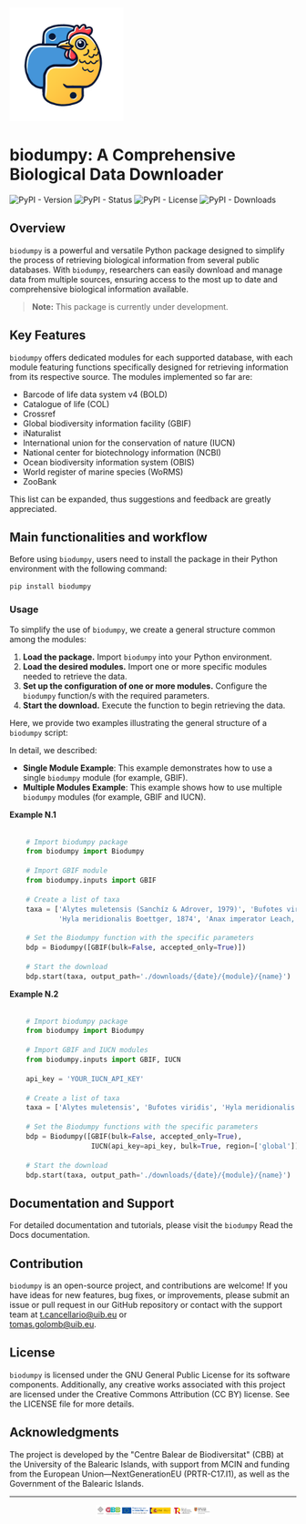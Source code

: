 <img src="https://raw.githubusercontent.com/centrebalearbiodiversitat/biodumpy/refs/heads/master/docs/source/static/Biodumpy_logo.png" alt="Project Logo" width="200">

# biodumpy: A Comprehensive Biological Data Downloader

![PyPI - Version](https://img.shields.io/pypi/v/biodumpy)
![PyPI - Status](https://img.shields.io/pypi/status/biodumpy)
![PyPI - License](https://img.shields.io/pypi/l/biodumpy)
![PyPI - Downloads](https://img.shields.io/pypi/dm/biodumpy)


## Overview
``biodumpy`` is a powerful and versatile Python package designed to simplify the process of retrieving biological information 
from several public databases. 
With ``biodumpy``, researchers can easily download and manage data from multiple sources, ensuring access to the most 
up to date and comprehensive biological information available.

> **Note:** This package is currently under development.


## Key Features
``biodumpy`` offers dedicated modules for each supported database, with each module featuring functions specifically 
designed for retrieving information from its respective source. The modules implemented so far are:

- Barcode of life data system v4 (BOLD)
- Catalogue of life (COL)
- Crossref
- Global biodiversity information facility (GBIF)
- iNaturalist
- International union for the conservation of nature (IUCN)
- National center for biotechnology information (NCBI)
- Ocean biodiversity information system (OBIS)
- World register of marine species (WoRMS)
- ZooBank

This list can be expanded, thus suggestions and feedback are greatly appreciated.


## Main functionalities and workflow
Before using ``biodumpy``, users need to install the package in their Python environment with the following command:

```
pip install biodumpy
```

### Usage
To simplify the use of ``biodumpy``, we create a general structure common among the modules:

1) **Load the package.** Import ``biodumpy`` into your Python environment.
2) **Load the desired modules.** Import one or more specific modules needed to retrieve the data.
3) **Set up the configuration of one or more modules.** Configure the ``biodumpy`` function/s with the required parameters.
4) **Start the download.** Execute the function to begin retrieving the data.

Here, we provide two examples illustrating the general structure of a ``biodumpy`` script:

In detail, we described:
- **Single Module Example**: This example demonstrates how to use a single ``biodumpy`` module (for example, GBIF).
- **Multiple Modules Example**: This example shows how to use multiple ``biodumpy`` modules (for example, GBIF and IUCN).

**Example N.1**

``` python

    # Import biodumpy package
    from biodumpy import Biodumpy

    # Import GBIF module
    from biodumpy.inputs import GBIF

    # Create a list of taxa
    taxa = ['Alytes muletensis (Sanchíz & Adrover, 1979)', 'Bufotes viridis (Laurenti, 1768)',
            'Hyla meridionalis Boettger, 1874', 'Anax imperator Leach, 1815']

    # Set the Biodumpy function with the specific parameters
    bdp = Biodumpy([GBIF(bulk=False, accepted_only=True)])

    # Start the download
    bdp.start(taxa, output_path='./downloads/{date}/{module}/{name}')
```

**Example N.2**

``` python

    # Import biodumpy package
    from biodumpy import Biodumpy

    # Import GBIF and IUCN modules
    from biodumpy.inputs import GBIF, IUCN

    api_key = 'YOUR_IUCN_API_KEY'

    # Create a list of taxa
    taxa = ['Alytes muletensis', 'Bufotes viridis', 'Hyla meridionalis', 'Anax imperator']

    # Set the Biodumpy functions with the specific parameters
    bdp = Biodumpy([GBIF(bulk=False, accepted_only=True),
                    IUCN(api_key=api_key, bulk=True, region=['global'])])

    # Start the download
    bdp.start(taxa, output_path='./downloads/{date}/{module}/{name}')
```

## Documentation and Support
For detailed documentation and tutorials, please visit the ``biodumpy`` Read the Docs documentation.


## Contribution
``biodumpy`` is an open-source project, and contributions are welcome! 
If you have ideas for new features, bug fixes, or improvements, please submit an issue or pull request in our GitHub 
repository or contact with the support team at [t.cancellario@uib.eu](mailto:t.cancellario@uib.eu) or  
[tomas.golomb@uib.eu](mailto:tomas.golomb@uib.eu).


## License
``biodumpy`` is licensed under the GNU General Public License for its software components. Additionally, any creative works associated with this project are licensed under the Creative Commons Attribution (CC BY) license. See the LICENSE file for more details.


## Acknowledgments
The project is developed by the "Centre Balear de Biodiversitat" (CBB) at the University of the Balearic Islands, with support from MCIN and funding from the European Union—NextGenerationEU (PRTR-C17.I1), as well as the Government of the Balearic Islands.


<hr>
<div style="display: flex; justify-content: center">
<img src='https://raw.githubusercontent.com/centrebalearbiodiversitat/biodumpy/refs/heads/master/docs/source/static/founding.png' alt='logo_cbb' width='200'>
</div>